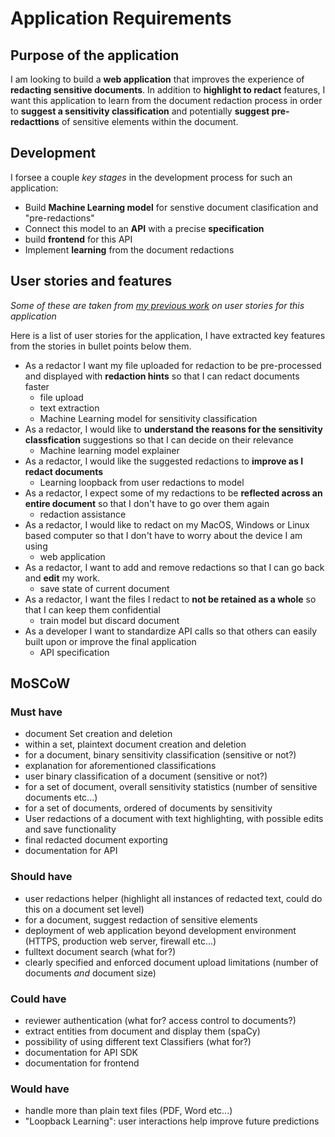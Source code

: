 # Application Requirements

## Purpose of the application

I am looking to build a **web application** that improves the experience of **redacting sensitive documents**. In addition to **highlight to redact** features, I want this application to learn from the document redaction process in order to **suggest a sensitivity classification** and potentially **suggest pre-redacttions** of sensitive elements within the document.

## Development

I forsee a couple _key stages_ in the development process for such an application:

- Build **Machine Learning model** for senstive document clasification and "pre-redactions"
- Connect this model to an **API** with a precise **specification**
- build **frontend** for this API
- Implement **learning** from the document redactions

## User stories and features

_Some of these are taken from [my previous work](https://dissertation.guillaume.desusanne.com/posts/classifier-discoveries-product-reflections/) on user stories for this application_

Here is a list of user stories for the application, I have extracted key features from the stories in bullet points below them.

- As a redactor I want my file uploaded for redaction to be pre-processed and displayed with **redaction hints** so that I can redact documents faster
  - file upload
  - text extraction
  - Machine Learning model for sensitivity classification
- As a redactor, I would like to **understand the reasons for the sensitivity classfication** suggestions so that I can decide on their relevance
  - Machine learning model explainer
- As a redactor, I would like the suggested redactions to **improve as I redact documents**
  - Learning loopback from user redactions to model
- As a redactor, I expect some of my redactions to be **reflected across an entire document** so that I don't have to go over them again
  - redaction assistance
- As a redactor, I would like to redact on my MacOS, Windows or Linux based computer so that I don't have to worry about the device I am using
  - web application
- As a redactor, I want to add and remove redactions so that I can go back and **edit** my work.
  - save state of current document
- As a redactor, I want the files I redact to **not be retained as a whole** so that I can keep them confidential
  - train model but discard document
- As a developer I want to standardize API calls so that others can easily built upon or improve the final application
  - API specification

## MoSCoW

### Must have

- document Set creation and deletion
- within a set, plaintext document creation and deletion
- for a document, binary sensitivity classification (sensitive or not?)
- explanation for aforementioned classifications
- user binary classification of a document (sensitive or not?)
- for a set of document, overall sensitivity statistics (number of sensitive documents etc...)
- for a set of documents, ordered of documents by sensitivity
- User redactions of a document with text highlighting, with possible edits and save functionality
- final redacted document exporting
- documentation for API

### Should have

- user redactions helper (highlight all instances of redacted text, could do this on a document set level)
- for a document, suggest redaction of sensitive elements
- deployment of web application beyond development environment (HTTPS, production web server, firewall etc...)
- fulltext document search (what for?)
- clearly specified and enforced document upload limitations (number of documents _and_ document size)

### Could have

- reviewer authentication (what for? access control to documents?)
- extract entities from document and display them (spaCy)
- possibility of using different text Classifiers (what for?)
- documentation for API SDK
- documentation for frontend

### Would have

- handle more than plain text files (PDF, Word etc...)
- "Loopback Learning": user interactions help improve future predictions

